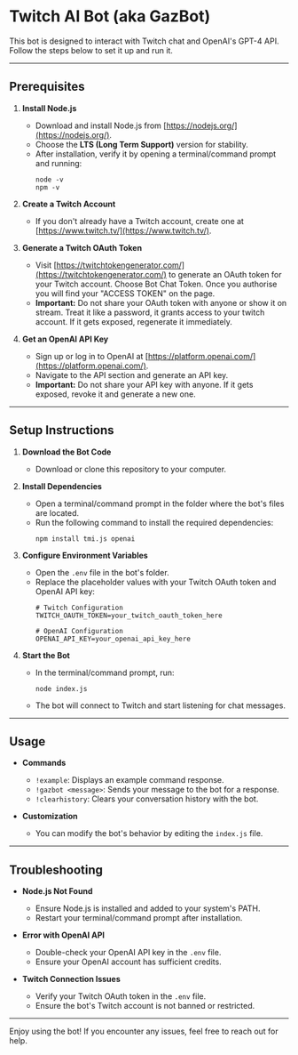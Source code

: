 # Twitch AI Bot (aka GazBot)

This bot is designed to interact with Twitch chat and OpenAI's GPT-4 API. Follow the steps below to set it up and run it.

---

## Prerequisites

1. **Install Node.js**  
   - Download and install Node.js from [https://nodejs.org/](https://nodejs.org/).  
   - Choose the **LTS (Long Term Support)** version for stability.  
   - After installation, verify it by opening a terminal/command prompt and running:
     ```
     node -v
     npm -v
     ```

2. **Create a Twitch Account**  
   - If you don't already have a Twitch account, create one at [https://www.twitch.tv/](https://www.twitch.tv/).

3. **Generate a Twitch OAuth Token**  
   - Visit [https://twitchtokengenerator.com/](https://twitchtokengenerator.com/) to generate an OAuth token for your Twitch account. Choose Bot Chat Token. Once you authorise you will find your "ACCESS TOKEN" on the page. 
   - **Important:** Do not share your OAuth token with anyone or show it on stream. Treat it like a password, it grants access to your twitch account. If it gets exposed, regenerate it immediately.

4. **Get an OpenAI API Key**  
   - Sign up or log in to OpenAI at [https://platform.openai.com/](https://platform.openai.com/).  
   - Navigate to the API section and generate an API key.  
   - **Important:** Do not share your API key with anyone. If it gets exposed, revoke it and generate a new one.

---

## Setup Instructions

1. **Download the Bot Code**  
   - Download or clone this repository to your computer.

2. **Install Dependencies**  
   - Open a terminal/command prompt in the folder where the bot's files are located.  
   - Run the following command to install the required dependencies:
     ```
     npm install tmi.js openai
     ```

3. **Configure Environment Variables**  
   - Open the `.env` file in the bot's folder.  
   - Replace the placeholder values with your Twitch OAuth token and OpenAI API key:
     ```
     # Twitch Configuration
     TWITCH_OAUTH_TOKEN=your_twitch_oauth_token_here

     # OpenAI Configuration
     OPENAI_API_KEY=your_openai_api_key_here
     ```

4. **Start the Bot**  
   - In the terminal/command prompt, run:
     ```
     node index.js
     ```
   - The bot will connect to Twitch and start listening for chat messages.

---

## Usage

- **Commands**  
  - `!example`: Displays an example command response.  
  - `!gazbot <message>`: Sends your message to the bot for a response.  
  - `!clearhistory`: Clears your conversation history with the bot.

- **Customization**  
  - You can modify the bot's behavior by editing the `index.js` file.

---

## Troubleshooting

- **Node.js Not Found**  
  - Ensure Node.js is installed and added to your system's PATH.  
  - Restart your terminal/command prompt after installation.

- **Error with OpenAI API**  
  - Double-check your OpenAI API key in the `.env` file.  
  - Ensure your OpenAI account has sufficient credits.

- **Twitch Connection Issues**  
  - Verify your Twitch OAuth token in the `.env` file.  
  - Ensure the bot's Twitch account is not banned or restricted.

---

Enjoy using the bot! If you encounter any issues, feel free to reach out for help.
